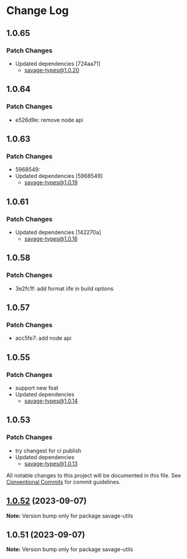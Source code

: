 # Change Log

## 1.0.65

### Patch Changes

- Updated dependencies [724aa71]
  - savage-types@1.0.20

## 1.0.64

### Patch Changes

- e526d9e: remove node api

## 1.0.63

### Patch Changes

- 5968549:
- Updated dependencies [5968549]
  - savage-types@1.0.19

## 1.0.61

### Patch Changes

- Updated dependencies [142270a]
  - savage-types@1.0.16

## 1.0.58

### Patch Changes

- 3e2fc1f: add format iife in build options

## 1.0.57

### Patch Changes

- acc5fe7: add node api

## 1.0.55

### Patch Changes

- support new feat
- Updated dependencies
  - savage-types@1.0.14

## 1.0.53

### Patch Changes

- try changest for ci publish
- Updated dependencies
  - savage-types@1.0.13

All notable changes to this project will be documented in this file.
See [Conventional Commits](https://conventionalcommits.org) for commit guidelines.

## [1.0.52](https://github.com/savage181855/savage-libs/compare/savage-utils@1.0.51...savage-utils@1.0.52) (2023-09-07)

**Note:** Version bump only for package savage-utils

## 1.0.51 (2023-09-07)

**Note:** Version bump only for package savage-utils
